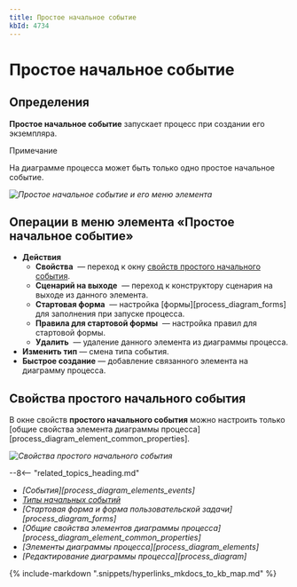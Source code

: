 ```yaml
---
title: Простое начальное событие
kbId: 4734
---
```


# Простое начальное событие

## Определения

**Простое начальное событие** запускает процесс при создании его экземпляра.

Примечание

На диаграмме процесса может быть только одно простое начальное событие.

_![Простое начальное событие и его меню элемента](/platform/v5.0/business_apps/diagrams/process_diagram/process_diagram_elements/events/start/img/none_start_event.png)_

## Операции в меню элемента «Простое начальное событие»

- **Действия**
  - **Свойства** *‌* — переход к окну [свойств простого начального события](#свойства-простого-начального-события).
  - **Сценарий на выходе** *‌* — переход к конструктору сценария на выходе из данного элемента.
  - **Стартовая форма** *‌* — настройка [формы][process_diagram_forms] для заполнения при запуске процесса.
  - **Правила для стартовой формы** *‌* — настройка правил для стартовой формы.
  - **Удалить** *‌* — удаление данного элемента из диаграммы процесса.
- **Изменить тип** — смена типа события.
- **Быстрое создание** — добавление связанного элемента на диаграмму процесса.

## Свойства простого начального события

В окне свойств **простого начального события** можно настроить только [общие свойства элемента диаграммы процесса][process_diagram_element_common_properties].

_![Свойства простого начального события](/platform/v5.0/business_apps/diagrams/process_diagram/process_diagram_elements/events/start/img/none_start_event_general_properties.png)_

--8<-- "related_topics_heading.md"

- *[События][process_diagram_elements_events]*
- *[Типы начальных событий](index.html#типы-начальных-событий)*
- *[Стартовая форма и форма пользовательской задачи][process_diagram_forms]*
- *[Общие свойства элементов диаграммы процесса][process_diagram_element_common_properties]*
- *[Элементы диаграммы процесса][process_diagram_elements]*
- *[Редактирование диаграммы процесса][process_diagram]*

{% include-markdown ".snippets/hyperlinks_mkdocs_to_kb_map.md" %}
